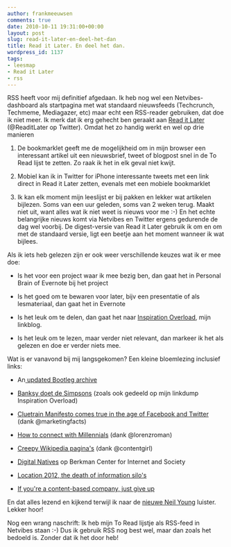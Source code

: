 ```yaml
---
author: frankmeeuwsen
comments: true
date: 2010-10-11 19:31:00+00:00
layout: post
slug: read-it-later-en-deel-het-dan
title: Read it Later. En deel het dan.
wordpress_id: 1137
tags:
- leesmap
- Read it Later
- rss
---
```


RSS heeft voor mij definitief afgedaan. Ik heb nog wel een Netvibes-dashboard als startpagina met wat standaard nieuwsfeeds (Techcrunch, Techmeme, Mediagazer, etc) maar echt een RSS-reader gebruiken, dat doe ik niet meer. Ik merk dat ik erg gehecht ben geraakt aan [Read it Later](http://readitlaterlist.com/) (@ReaditLater op Twitter). Omdat het zo handig werkt en wel op drie manieren

1. De bookmarklet geeft me de mogelijkheid om in mijn browser een interessant artikel uit een nieuwsbrief, tweet of blogpost snel in de To Read lijst te zetten. Zo raak ik het in elk geval niet kwijt.

2. Mobiel kan ik in Twitter for iPhone interessante tweets met een link direct in Read it Later zetten, evenals met een mobiele bookmarklet

3. Ik kan elk moment mijn leeslijst er bij pakken en lekker wat artikelen bijlezen. Soms van een uur geleden, soms van 2 weken terug. Maakt niet uit, want alles wat ik niet weet is nieuws voor me :-) En het echte belangrijke nieuws komt via Netvibes en Twitter ergens gedurende de dag wel voorbij. De digest-versie van Read it Later gebruik ik om en om met de standaard versie, ligt een beetje aan het moment wanneer ik wat bijlees.

Als ik iets heb gelezen zijn er ook weer verschillende keuzes wat ik er mee doe:

- Is het voor een project waar ik mee bezig ben, dan gaat het in Personal Brain of Evernote bij het project

- Is het goed om te bewaren voor later, bijv een presentatie of als lesmateriaal, dan gaat het in Evernote

- Is het leuk om te delen, dan gaat het naar [Inspiration Overload](http://www.inspirationoverload.nl), mijn linkblog.

- Is het leuk om te lezen, maar verder niet relevant, dan markeer ik het als gelezen en doe er verder niets mee.

Wat is er vanavond bij mij langsgekomen? Een kleine bloemlezing inclusief links:



	
  * An[ updated Bootleg archive](http://troubledsoulsunite.wordpress.com/bootleg-archive/)

	
  * [Banksy doet de Simpsons](http://www.woostercollective.com/2010/10/video_banksys_opening_for_the_simpsons_w.html) (zoals ook gedeeld op mijn linkdump Inspiration Overload)

	
  * [Cluetrain Manifesto comes true in the age of Facebook and Twitter](http://adage.com/digitalnext/post.php?article_id=146179&utm_source=feedburner&utm_medium=feed&utm_campaign=Feed:+adage/homepage+(Advertising+Age+-+Homepage)) (dank @marketingfacts)

	
  * [How to connect with Millennials](http://www.psfk.com/2010/09/how-to-connect-with-millennials.html) (dank @lorenzroman)

	
  * [Creepy Wikipedia pagina's](http://boards.ign.com/teh_vestibule/b5296/186726473/p1) (dank @contentgirl)

	
  * [Digital Natives](http://cyber.law.harvard.edu/research/youthandmedia/digitalnatives#) op Berkman Center for Internet and Society

	
  * [Location 2012, the death of information silo's](http://techcrunch.com/2010/06/03/location-2012/)

	
  * [If you're a content-based company, just give up](http://www.businessinsider.com/if-youre-a-content-based-company-just-give-up-everyone-else-is-2010-10)


En dat alles lezend en kijkend terwijl ik naar de [nieuwe Neil Young](http://open.spotify.com/album/4j9JVeEgEEiwYyYMiueTvG) luister. Lekker hoor!

Nog een wrang naschrift: Ik heb mijn To Read lijstje als RSS-feed in Netvibes staan :-) Dus ik gebruik RSS nog best wel, maar dan zoals het bedoeld is. Zonder dat ik het door heb!
